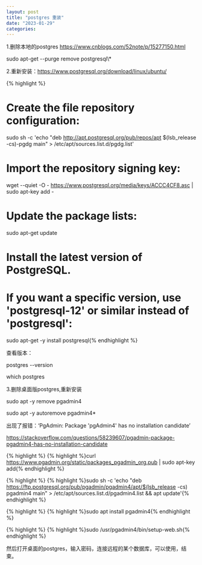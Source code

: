 ```yaml
---
layout: post
title: "postgres 重装"
date: "2023-01-29"
categories: 
---
```

<p>1.删除本地的postgres <a href="https://www.cnblogs.com/52note/p/15277150.html">https://www.cnblogs.com/52note/p/15277150.html</a></p>

<p>sudo apt-get --purge remove postgresql\*</p>

<p>2.重新安装：<a href="https://www.postgresql.org/download/linux/ubuntu/">https://www.postgresql.org/download/linux/ubuntu/</a></p>

{% highlight %}
# Create the file repository configuration:
sudo sh -c &#39;echo &quot;deb http://apt.postgresql.org/pub/repos/apt $(lsb_release -cs)-pgdg main&quot; &gt; /etc/apt/sources.list.d/pgdg.list&#39;

# Import the repository signing key:
wget --quiet -O - https://www.postgresql.org/media/keys/ACCC4CF8.asc | sudo apt-key add -

# Update the package lists:
sudo apt-get update

# Install the latest version of PostgreSQL.
# If you want a specific version, use &#39;postgresql-12&#39; or similar instead of &#39;postgresql&#39;:
sudo apt-get -y install postgresql{% endhighlight %}

<p>查看版本：</p>

<p>postgres --version</p>

<p>which postgres</p>

<p>3.删除桌面版postgres,重新安装</p>

<p>sudo apt -y remove pgadmin4</p>

<p>sudo apt -y autoremove pgadmin4*</p>

<p>出现了报错：&lsquo;PgAdmin: Package &#39;pgAdmin4&#39; has no installation candidate&rsquo;</p>

<p><a href="https://stackoverflow.com/questions/58239607/pgadmin-package-pgadmin4-has-no-installation-candidate">https://stackoverflow.com/questions/58239607/pgadmin-package-pgadmin4-has-no-installation-candidate</a></p>

{% highlight %}
{% highlight %}curl https://www.pgadmin.org/static/packages_pgadmin_org.pub | sudo apt-key add{% endhighlight %}

{% highlight %}
{% highlight %}sudo sh -c &#39;echo &quot;deb https://ftp.postgresql.org/pub/pgadmin/pgadmin4/apt/$(lsb_release -cs) pgadmin4 main&quot; &gt; /etc/apt/sources.list.d/pgadmin4.list &amp;&amp; apt update&#39;{% endhighlight %}

{% highlight %}
{% highlight %}sudo apt install pgadmin4{% endhighlight %}

{% highlight %}
{% highlight %}sudo /usr/pgadmin4/bin/setup-web.sh{% endhighlight %}

<p>然后打开桌面的postgres，输入密码，连接远程的某个数据库，可以使用，结束。</p>

<p>&nbsp;</p>

<p>&nbsp;</p>

<p>&nbsp;</p>

<p>&nbsp;</p>

